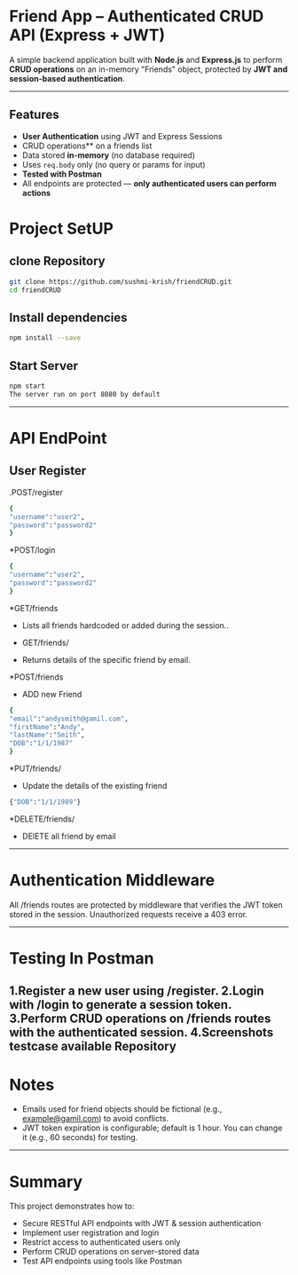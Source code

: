 #  Friend App – Authenticated CRUD API (Express + JWT)
A simple backend application built with **Node.js** and **Express.js** to perform **CRUD operations** on an in-memory "Friends" object, protected by **JWT and session-based authentication**.

---
##  Features

- **User Authentication** using JWT and Express Sessions  
-  CRUD operations** on a friends list  
-  Data stored **in-memory** (no database required)  
-  Uses `req.body` only (no query or params for input)  
-  **Tested with Postman**  
-  All endpoints are protected — **only authenticated users can perform actions**

# Project SetUP
## clone Repository

```bash
git clone https://github.com/sushmi-krish/friendCRUD.git
cd friendCRUD
```
## Install dependencies

```bash
npm install --save
```
## Start Server

```bash
npm start
The server run on port 8080 by default
```
---
# API EndPoint
## User Register
.POST/register
```bash
{
"username":"user2",
"password":"password2"
}
```
*POST/login
```bash
{
"username":"user2",
"password":"password2"
}
```
*GET/friends
  - Lists all friends hardcoded or added during the session..

* GET/friends/<email>

 - Returns details of the specific friend by email.

*POST/friends
 - ADD new Friend
```bash
{
"email":"andysmith@gamil.com",
"firstName":"Andy",
"lastName":"Smith",
"DOB":"1/1/1987"
}
```
*PUT/friends/<email>
 - Update the details of the existing friend 
```bash
{"DOB":"1/1/1989"}
```
*DELETE/friends/<email>
  - DElETE all friend by email
-------
# Authentication Middleware

All /friends routes are protected by middleware that verifies the JWT token stored in the session. Unauthorized requests receive a 403 error.

-----------
# Testing In Postman
1.Register a new user using /register.
2.Login with /login to generate a session token.
3.Perform CRUD operations on /friends routes with the authenticated session.
4.Screenshots testcase available Repository 
---
# Notes
* Emails used for friend objects should be fictional (e.g., example@gamil.com) to avoid conflicts.
* JWT token expiration is configurable; default is 1 hour. You can change it (e.g., 60 seconds) for testing. 
------
# Summary
This project demonstrates how to:
 * Secure RESTful API endpoints with JWT & session authentication
 * Implement user registration and login
 * Restrict access to authenticated users only
 * Perform CRUD operations on server-stored data
 * Test API endpoints using tools like Postman

  
